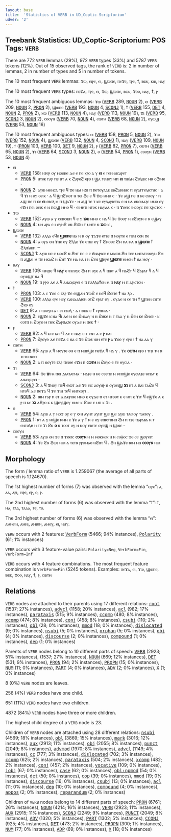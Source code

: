 ```yaml
---
layout: base
title:  'Statistics of VERB in UD_Coptic-Scriptorium'
udver: '2'
---
```


## Treebank Statistics: UD_Coptic-Scriptorium: POS Tags: `VERB`

There are 772 `VERB` lemmas (29%), 972 `VERB` types (33%) and 5787 `VERB` tokens (12%).
Out of 15 observed tags, the rank of `VERB` is: 2 in number of lemmas, 2 in number of types and 5 in number of tokens.

The 10 most frequent `VERB` lemmas: ϫⲱ, ⲉⲓⲣⲉ, ⲉⲓ, ϣⲱⲡⲉ, ⲡⲉϫⲉ, ⲧⲣⲉ, ϯ, ⲃⲱⲕ, ⲕⲱ, ⲛⲁⲩ

The 10 most frequent `VERB` types:  ⲡⲉϫⲁ, ⲧⲣⲉ, ⲉⲓ, ϫⲱ, ϣⲱⲡⲉ, ⲃⲱⲕ, ϫⲟⲟ, ⲛⲁⲩ, ϯ, ⲣ

The 10 most frequent ambiguous lemmas: ϫⲱ (<tt><a href="cop_scriptorium-pos-VERB.html">VERB</a></tt> 289, <tt><a href="cop_scriptorium-pos-NOUN.html">NOUN</a></tt> 2), ⲉⲓ (<tt><a href="cop_scriptorium-pos-VERB.html">VERB</a></tt> 209, <tt><a href="cop_scriptorium-pos-NOUN.html">NOUN</a></tt> 2, <tt><a href="cop_scriptorium-pos-PRON.html">PRON</a></tt> 2), ϣⲱⲡⲉ (<tt><a href="cop_scriptorium-pos-VERB.html">VERB</a></tt> 193, <tt><a href="cop_scriptorium-pos-NOUN.html">NOUN</a></tt> 4, <tt><a href="cop_scriptorium-pos-SCONJ.html">SCONJ</a></tt> 1), ϯ (<tt><a href="cop_scriptorium-pos-VERB.html">VERB</a></tt> 155, <tt><a href="cop_scriptorium-pos-DET.html">DET</a></tt> 4, <tt><a href="cop_scriptorium-pos-NOUN.html">NOUN</a></tt> 2, <tt><a href="cop_scriptorium-pos-PRON.html">PRON</a></tt> 2), ⲕⲱ (<tt><a href="cop_scriptorium-pos-VERB.html">VERB</a></tt> 113, <tt><a href="cop_scriptorium-pos-NOUN.html">NOUN</a></tt> 4), ⲛⲁⲩ (<tt><a href="cop_scriptorium-pos-VERB.html">VERB</a></tt> 113, <tt><a href="cop_scriptorium-pos-NOUN.html">NOUN</a></tt> 19), ϫⲓ (<tt><a href="cop_scriptorium-pos-VERB.html">VERB</a></tt> 95, <tt><a href="cop_scriptorium-pos-SCONJ.html">SCONJ</a></tt> 3, <tt><a href="cop_scriptorium-pos-NOUN.html">NOUN</a></tt> 2), ⲥⲟⲟⲩⲛ (<tt><a href="cop_scriptorium-pos-VERB.html">VERB</a></tt> 70, <tt><a href="cop_scriptorium-pos-NOUN.html">NOUN</a></tt> 4), ⲥⲱⲧⲙ (<tt><a href="cop_scriptorium-pos-VERB.html">VERB</a></tt> 68, <tt><a href="cop_scriptorium-pos-NOUN.html">NOUN</a></tt> 2), ⲟⲩⲱϣ (<tt><a href="cop_scriptorium-pos-VERB.html">VERB</a></tt> 53, <tt><a href="cop_scriptorium-pos-NOUN.html">NOUN</a></tt> 16)

The 10 most frequent ambiguous types:  ⲉⲓ (<tt><a href="cop_scriptorium-pos-VERB.html">VERB</a></tt> 158, <tt><a href="cop_scriptorium-pos-PRON.html">PRON</a></tt> 5, <tt><a href="cop_scriptorium-pos-NOUN.html">NOUN</a></tt> 2), ϫⲱ (<tt><a href="cop_scriptorium-pos-VERB.html">VERB</a></tt> 152, <tt><a href="cop_scriptorium-pos-NOUN.html">NOUN</a></tt> 4), ϣⲱⲡⲉ (<tt><a href="cop_scriptorium-pos-VERB.html">VERB</a></tt> 132, <tt><a href="cop_scriptorium-pos-NOUN.html">NOUN</a></tt> 4, <tt><a href="cop_scriptorium-pos-SCONJ.html">SCONJ</a></tt> 1), ⲛⲁⲩ (<tt><a href="cop_scriptorium-pos-VERB.html">VERB</a></tt> 109, <tt><a href="cop_scriptorium-pos-NOUN.html">NOUN</a></tt> 19), ϯ (<tt><a href="cop_scriptorium-pos-PRON.html">PRON</a></tt> 103, <tt><a href="cop_scriptorium-pos-VERB.html">VERB</a></tt> 100, <tt><a href="cop_scriptorium-pos-DET.html">DET</a></tt> 9, <tt><a href="cop_scriptorium-pos-NOUN.html">NOUN</a></tt> 2), ⲣ (<tt><a href="cop_scriptorium-pos-VERB.html">VERB</a></tt> 82, <tt><a href="cop_scriptorium-pos-PRON.html">PRON</a></tt> 7), ⲥⲱⲧⲙ (<tt><a href="cop_scriptorium-pos-VERB.html">VERB</a></tt> 65, <tt><a href="cop_scriptorium-pos-NOUN.html">NOUN</a></tt> 2), ϫⲓ (<tt><a href="cop_scriptorium-pos-VERB.html">VERB</a></tt> 64, <tt><a href="cop_scriptorium-pos-SCONJ.html">SCONJ</a></tt> 3, <tt><a href="cop_scriptorium-pos-NOUN.html">NOUN</a></tt> 2), ⲟ (<tt><a href="cop_scriptorium-pos-VERB.html">VERB</a></tt> 54, <tt><a href="cop_scriptorium-pos-PRON.html">PRON</a></tt> 1), ⲥⲟⲟⲩⲛ (<tt><a href="cop_scriptorium-pos-VERB.html">VERB</a></tt> 53, <tt><a href="cop_scriptorium-pos-NOUN.html">NOUN</a></tt> 4)


* ⲉⲓ
  * <tt><a href="cop_scriptorium-pos-VERB.html">VERB</a></tt> 158: ⲛⲧⲉⲣ ⲟⲩ ⲙⲟⲟⲛⲉ ⲇⲉ ⲉ ⲡⲉ ⲕⲣⲟ ⲁ ⲩ <b>ⲉⲓ</b> ⲉ ⲅⲉⲛⲛⲏⲥⲁⲣⲉⲧ
  * <tt><a href="cop_scriptorium-pos-PRON.html">PRON</a></tt> 5: ⲛⲧⲟⲕ ⲅⲁⲣ ⲡⲉ ⲛⲧ ⲁ ⲕ ϩⲁⲣⲉϩ ⲉⲣⲟ ⲓ ϣⲁ ⲧⲉⲛⲟⲩ ⲙⲡ <b>ⲉⲓ</b> ⲧⲱⲗⲙ ϩⲟⲗⲱⲥ ⲙⲛ ⲥϩⲓⲙⲉ ·
  * <tt><a href="cop_scriptorium-pos-NOUN.html">NOUN</a></tt> 2: ⲁⲩⲱ ⲙⲛⲛⲥⲁ ⲧⲣⲉ ϥ ϫⲉ ⲛⲁⲓ ⲛϭⲓ ⲡ ⲡⲉⲧⲟⲩⲁⲁⲃ ⲓⲱϩⲁⲛⲛⲏⲥ ⲡ ⲉⲩⲁⲅⲅⲉⲗⲓⲥⲧⲏⲥ · ⲁ ϥ ϫⲓ ⲛ ⲟⲩ ⲟⲉⲓⲕ · ⲁ ϥ ϣⲡϩⲙⲟⲧ ⲛ ⲧⲉⲓ ϩⲉ ⲉ ϥ ϫⲱ ⲙⲙⲟ ⲥ · ϫⲉ ⲁϣ ⲡⲉ ⲡ ⲕⲉ ⲥⲙⲟⲩ · ⲏ ⲁϣ ⲡⲉ ⲡ ⲕⲉ <b>ⲉⲓ</b> ⲉⲃⲟⲗ ⲙ ⲡ ϣⲁϫⲉ · ⲏ ⲁϣ ⲧⲉ ⲧ ⲕⲉ ⲉⲩⲭⲁⲣⲓⲥⲧⲓⲁ ⲉ ⲛ ⲛⲁ ⲟⲛⲟⲙⲁⲍⲉ ⲙⲙⲟ ⲟⲩ ⲉϫⲙ ⲡⲉⲓ ⲟⲉⲓⲕ ⲉ ⲛ ⲡⲱϣ ⲙⲙⲟ ϥ · ⲉⲓⲙⲏⲧⲓ ⲛⲧⲟⲕ ⲙⲁⲩⲁⲁ ⲕ · ⲡ ϫⲟⲉⲓⲥ ⲓⲏⲥⲟⲩⲥ ⲡⲉ ⲭⲣⲓⲥⲧⲟⲥ ·
* ϫⲱ
  * <tt><a href="cop_scriptorium-pos-VERB.html">VERB</a></tt> 152: ⲁⲩⲱ ⲁ ⲩ ⲥⲉⲡⲥⲱⲡ ϥ ⲉ ⲩ <b>ϫⲱ</b> ⲙⲙⲟ ⲥ ⲛⲁ ϥ ϫⲉ ϫⲟⲟⲩ ⲛ ⲉϩⲟⲩⲛ ⲉ ⲛ ⲉϣⲁⲩ
  * <tt><a href="cop_scriptorium-pos-NOUN.html">NOUN</a></tt> 4: ⲙⲏ ⲁⲣⲁ ⲉ ⲓ ⲟⲩⲏϩ ⲟⲛ ϩⲓϫⲛ ⲧ ⲙⲏⲧⲉ ⲛ <b>ϫⲱ</b> ⲕ ,
* ϣⲱⲡⲉ
  * <tt><a href="cop_scriptorium-pos-VERB.html">VERB</a></tt> 132: ⲁⲗⲗⲁ ⲉϥⲉ <b>ϣⲱⲡⲉ</b> ⲛⲁ ⲛ ⲛ ⲟⲩ ϫⲁϫⲉ ⲉⲧⲃⲉ ⲡ ⲛⲟⲩⲧⲉ ⲉ ⲡⲉⲛ ⲥⲟⲛ ⲡⲉ
  * <tt><a href="cop_scriptorium-pos-NOUN.html">NOUN</a></tt> 4: ⲁ ⲟⲩⲁ ⲟⲛ ϫⲛⲉ ⲟⲩ ϩⲗⲗⲟ ϫⲉ ⲉⲧⲃⲉ ⲟⲩ ϯ ϩⲙⲟⲟⲥ ϩⲙ ⲡⲁ ⲙⲁ ⲛ <b>ϣⲱⲡⲉ</b> ϯ ϩⲗⲡⲗⲱⲡ ·ⲻ
  * <tt><a href="cop_scriptorium-pos-SCONJ.html">SCONJ</a></tt> 1: ⲁⲩⲱ ⲛⲉ ⲥ ⲙⲟⲕϩ ⲛ ϩⲏⲧ ⲡⲉ ⲉ ⲥ ϭⲛⲁⲣⲓⲕⲉ ⲉ ⲓⲁⲕⲱⲃ ϩⲛ ⲧⲉⲥ ⲙⲛⲧⲁⲧⲥⲟⲟⲩⲛ ϩⲙ ⲡ ⲁϣⲁⲓ ⲙ ⲡⲉ ⲙⲕⲁϩ ⲛ ϩⲏⲧ ϫⲉ ⲙⲁ ⲛⲁ ⲓ ⲛ ϩⲉⲛ ϣⲏⲣⲉ <b>ϣⲱⲡⲉ</b> ⲙⲙⲟⲛ ϯ ⲛⲁ ⲙⲟⲩ ·
* ⲛⲁⲩ
  * <tt><a href="cop_scriptorium-pos-VERB.html">VERB</a></tt> 109: ⲛⲧⲉⲣⲉ ϥ <b>ⲛⲁⲩ</b> ⲉ ⲓⲏⲥⲟⲩⲥ ϩⲙ ⲡ ⲟⲩⲉ ⲁ ϥ ⲡⲱⲧ ⲁ ϥ ⲡⲁϩⲧ ϥ ϩⲁⲣⲁⲧ ϥ ⲁ ϥ ⲟⲩⲱϣⲧ ⲛⲁ ϥ
  * <tt><a href="cop_scriptorium-pos-NOUN.html">NOUN</a></tt> 19: ⲡ ⲣⲣⲟ ⲇⲉ ⲁ ϥ ⲁⲛⲁⲭⲱⲣⲉⲓ ⲉ ⲡ ⲡⲁⲗⲗⲁϯⲟⲛ ⲙ ⲡ <b>ⲛⲁⲩ</b> ⲙ ⲡ ⲁⲣⲓⲥⲧⲟⲛ ·
* ϯ
  * <tt><a href="cop_scriptorium-pos-PRON.html">PRON</a></tt> 103: ⲁ ⲥ ϫⲟⲟ ⲥ ⲅⲁⲣ ϫⲉ ⲉⲓϣⲁⲛ ϫⲱϩ ⲉ ⲛⲉϥ ϩⲟⲓⲧⲉ <b>ϯ</b> ⲛⲁ ⲗⲟ .
  * <tt><a href="cop_scriptorium-pos-VERB.html">VERB</a></tt> 100: ⲁⲗⲗⲁ ⲉⲣⲉ ⲛⲉⲩ ⲥⲁⲛⲇⲁⲗⲓⲟⲛ ⲟⲧϩ ⲉⲣⲁⲧ ⲟⲩ . ⲟⲩⲇⲉ ⲛ ⲥⲉ ⲧⲙ <b>ϯ</b> ϣⲧⲏⲛ ⲥⲛⲧⲉ ϩⲓⲱ ⲟⲩ
  * <tt><a href="cop_scriptorium-pos-DET.html">DET</a></tt> 9: ⲁ ⲓ ⲧⲱⲟⲩⲛ ⲁ ⲓ ⲉⲓ ⲉⲃⲟⲗ · ⲁ ⲓ ⲃⲱⲕ ⲉ <b>ϯ</b> ⲉⲣⲏⲙⲓⲁ ·
  * <tt><a href="cop_scriptorium-pos-NOUN.html">NOUN</a></tt> 2: ⲉϣϫⲉ ⲕ ⲛⲁ ϥⲓ ⲇⲉ ⲛ ⲛⲉ ϩⲛⲁⲁⲩ ⲛ ⲛ ϩⲏⲕⲉ ⲛ ⲅ ⲧⲁⲁ ⲩ ⲛ ϩⲉⲛ ⲕⲉ ϩⲏⲕⲉ · ⲕ ⲥⲟⲧⲡ ⲛ ϩⲟⲩⲟ ⲙ ⲡⲉⲕ ϩⲁⲣⲡⲁⲍⲉ ⲟⲩⲇⲉ ⲙ ⲡⲉⲕ <b>ϯ</b> ·
* ⲣ
  * <tt><a href="cop_scriptorium-pos-VERB.html">VERB</a></tt> 82: ⲁ ϥ ⲕⲧⲉ ⲓⲁⲧ ϥ ⲇⲉ ⲉ ⲛⲁⲩ ⲉ ⲧ ⲉⲛⲧ ⲁ ⲥ <b>ⲣ</b> ⲡⲁⲓ
  * <tt><a href="cop_scriptorium-pos-PRON.html">PRON</a></tt> 7: ϩⲣⲟⲩⲑ ⲇⲉ ⲡⲉϫⲁ ⲥ ⲛⲁ ⲥ ϫⲉ ϩⲱⲃ ⲛⲓⲙ ⲉⲧⲉ <b>ⲣ</b> ⲁ ϫⲟⲟ ⲩ ⲉⲣⲟ ⲓ ϯ ⲛⲁ ⲁⲁ ⲩ
* ⲥⲱⲧⲙ
  * <tt><a href="cop_scriptorium-pos-VERB.html">VERB</a></tt> 65: ⲁⲩⲱ ⲁ ϥ ⲙⲟⲩⲧⲉ ⲟⲛ ⲉ ⲡ ⲙⲏⲏϣⲉ ⲡⲉϫⲁ ϥ ⲛⲁ ⲩ . ϫⲉ <b>ⲥⲱⲧⲙ</b> ⲉⲣⲟ ⲓ ⲧⲏⲣ ⲧⲛ ⲛ ⲧⲉⲧⲛ ⲛⲟⲉⲓ
  * <tt><a href="cop_scriptorium-pos-NOUN.html">NOUN</a></tt> 2: ⲁ ⲡ ⲛⲟⲩⲧⲉ ⲅⲁⲣ ⲡⲉⲓⲑⲉ ⲉϫⲙ ⲡ <b>ⲥⲱⲧⲙ</b> ⲛ ϩⲟⲩⲟ ⲉ ⲧⲉ ⲑⲩⲥⲓⲁ ·
* ϫⲓ
  * <tt><a href="cop_scriptorium-pos-VERB.html">VERB</a></tt> 64: ϫⲉ <b>ϫⲓ</b> ⲙ ⲡⲉⲓ ⲇⲓⲁⲧⲁⲅⲙⲁ · ⲙⲁⲣⲉ ⲛ ⲕⲉ ⲥⲉⲉⲡⲉ ⲙ ⲙⲏⲏϣⲉ ⲑⲩⲥⲓⲁⲍⲉ ⲙⲡⲁⲧ ⲕ ⲁⲛⲁⲭⲱⲣⲉⲓ ·
  * <tt><a href="cop_scriptorium-pos-SCONJ.html">SCONJ</a></tt> 3: ⲁ ϥ ϫⲛⲟⲩ ⲡⲉϥ ⲉⲓⲱⲧ ⲇⲉ ϫⲉ ⲉⲓⲥ ⲁⲟⲩⲏⲣ ⲛ ⲟⲩⲟⲉⲓϣ <b>ϫⲓ</b> ⲛⲧ ⲁ ⲡⲁⲓ ⲧⲁϩⲟ ϥ ⲛⲧⲟϥ ⲇⲉ ⲡⲉϫⲁ ϥ ϫⲉ ϫⲓⲛ ⲧⲉϥ ⲙⲛⲧⲕⲟⲩⲓ .
  * <tt><a href="cop_scriptorium-pos-NOUN.html">NOUN</a></tt> 2: ⲛⲓⲙ ⲅⲁⲣ ⲡ ⲉⲧ ⲇⲓⲁⲕⲣⲓⲛⲉ ⲙⲙⲟ ⲕ ⲟⲩⲇⲉ ⲡ ⲉⲧ ⲛⲧⲟⲟⲧ ⲕ ⲉ ⲙⲡ ⲕ ϫⲓⲧ ϥ ⲉϣϫⲉ ⲁ ⲕ ⲣ ⲡ ⲕⲉ <b>ϫⲓ</b> ⲁϩⲣⲟ ⲕ ⲕ ϣⲟⲩϣⲟⲩ ⲙⲙⲟ ⲕ ϩⲱⲥ ⲉ ⲙⲡ ⲕ ϫⲓ .
* ⲟ
  * <tt><a href="cop_scriptorium-pos-VERB.html">VERB</a></tt> 54: ⲁⲩⲱ ⲁ ⲩ ⲛⲟϫ ⲟⲩ ⲉ ⲩ <b>ⲟ</b> ⲛ ⲁⲩⲏⲧ ⲁⲩⲏⲧ ϣⲉ ϣⲉ ⲁⲩⲱ ⲧⲁⲉⲓⲟⲩ ⲧⲁⲉⲓⲟⲩ .
  * <tt><a href="cop_scriptorium-pos-PRON.html">PRON</a></tt> 1: ⲛⲧ ⲁ ⲩ ⲙⲓϣⲉ ⲛⲙⲙ ⲉ ϫⲉ ⲁ ⲩ ϯ ⲛ ⲉ ⲟⲩ ⲉⲡⲓⲥⲧⲏⲙⲏ ϩⲙ ⲡ ⲧⲣⲉ ⲡⲁⲣⲁⲃⲁ ⲛ ⲧ ⲉⲛⲧⲟⲗⲏ ⲛ ⲧⲉ ϫⲓ ϩⲛ <b>ⲟ</b> ⲛ ⲧⲟⲟⲧ ⲟⲩ ⲛ ⲛⲟⲩ ⲉⲓⲟⲧⲉ ⲟⲩⲉϣ ⲛ ϣⲓⲛⲉ ·
* ⲥⲟⲟⲩⲛ
  * <tt><a href="cop_scriptorium-pos-VERB.html">VERB</a></tt> 53: ⲁⲩⲱ ⲟⲛ ϫⲉ ⲡ ϫⲟⲉⲓⲥ <b>ⲥⲟⲟⲩⲛ</b> ⲛ ⲙ ⲙⲟⲕⲙⲉⲕ ⲛ ⲛ ⲥⲟⲫⲟⲥ ϫⲉ ⲥⲉ ϣⲟⲩⲉⲓⲧ
  * <tt><a href="cop_scriptorium-pos-NOUN.html">NOUN</a></tt> 4: ϫⲉ ϩⲛ ϩⲱⲃ ⲛⲓⲙ ⲁ ⲧⲉⲧⲛ ⲣⲣⲙⲙⲁⲟ ⲛϩⲏⲧ ϥ . ϩⲛ ϣⲁϫⲉ ⲛⲓⲙ ⲙⲛ <b>ⲥⲟⲟⲩⲛ</b> ⲛⲓⲙ

## Morphology

The form / lemma ratio of `VERB` is 1.259067 (the average of all parts of speech is 1.124670).

The 1st highest number of forms (7) was observed with the lemma “ⲉⲓⲣⲉ”: ⲁ, ⲁⲁ, ⲁⲣⲓ, ⲉⲓⲣⲉ, ⲉⲣ, ⲟ, ⲣ.

The 2nd highest number of forms (6) was observed with the lemma “ϯ”: ϯ, ⲙⲁ, ⲧⲁⲁ, ⲧⲁⲁⲁ, ⲧⲉ, ⲧⲟ.

The 3rd highest number of forms (6) was observed with the lemma “ⲉⲓ”: ⲁⲙⲏⲉⲓⲛ, ⲁⲙⲏⲓ, ⲁⲙⲏⲓⲛ, ⲁⲙⲟⲩ, ⲉⲓ, ⲛⲏⲩ.

`VERB` occurs with 2 features: <tt><a href="cop_scriptorium-feat-VerbForm.html">VerbForm</a></tt> (5466; 94% instances), <tt><a href="cop_scriptorium-feat-Polarity.html">Polarity</a></tt> (61; 1% instances)

`VERB` occurs with 3 feature-value pairs: `Polarity=Neg`, `VerbForm=Fin`, `VerbForm=Inf`

`VERB` occurs with 4 feature combinations.
The most frequent feature combination is `VerbForm=Fin` (5245 tokens).
Examples: ⲡⲉϫⲁ, ⲉⲓ, ϫⲱ, ϣⲱⲡⲉ, ⲃⲱⲕ, ϫⲟⲟ, ⲛⲁⲩ, ϯ, ⲣ, ⲥⲱⲧⲙ


## Relations

`VERB` nodes are attached to their parents using 17 different relations: <tt><a href="cop_scriptorium-dep-root.html">root</a></tt> (1537; 27% instances), <tt><a href="cop_scriptorium-dep-advcl.html">advcl</a></tt> (1158; 20% instances), <tt><a href="cop_scriptorium-dep-acl.html">acl</a></tt> (982; 17% instances), <tt><a href="cop_scriptorium-dep-parataxis.html">parataxis</a></tt> (515; 9% instances), <tt><a href="cop_scriptorium-dep-ccomp.html">ccomp</a></tt> (480; 8% instances), <tt><a href="cop_scriptorium-dep-xcomp.html">xcomp</a></tt> (474; 8% instances), <tt><a href="cop_scriptorium-dep-conj.html">conj</a></tt> (458; 8% instances), <tt><a href="cop_scriptorium-dep-csubj.html">csubj</a></tt> (110; 2% instances), <tt><a href="cop_scriptorium-dep-obl.html">obl</a></tt> (28; 0% instances), <tt><a href="cop_scriptorium-dep-nmod.html">nmod</a></tt> (18; 0% instances), <tt><a href="cop_scriptorium-dep-dislocated.html">dislocated</a></tt> (9; 0% instances), <tt><a href="cop_scriptorium-dep-nsubj.html">nsubj</a></tt> (5; 0% instances), <tt><a href="cop_scriptorium-dep-orphan.html">orphan</a></tt> (5; 0% instances), <tt><a href="cop_scriptorium-dep-obj.html">obj</a></tt> (4; 0% instances), <tt><a href="cop_scriptorium-dep-discourse.html">discourse</a></tt> (2; 0% instances), <tt><a href="cop_scriptorium-dep-compound.html">compound</a></tt> (1; 0% instances), <tt><a href="cop_scriptorium-dep-dep.html">dep</a></tt> (1; 0% instances)

Parents of `VERB` nodes belong to 10 different parts of speech: <tt><a href="cop_scriptorium-pos-VERB.html">VERB</a></tt> (2923; 51% instances),  (1537; 27% instances), <tt><a href="cop_scriptorium-pos-NOUN.html">NOUN</a></tt> (669; 12% instances), <tt><a href="cop_scriptorium-pos-DET.html">DET</a></tt> (531; 9% instances), <tt><a href="cop_scriptorium-pos-PRON.html">PRON</a></tt> (94; 2% instances), <tt><a href="cop_scriptorium-pos-PROPN.html">PROPN</a></tt> (15; 0% instances), <tt><a href="cop_scriptorium-pos-NUM.html">NUM</a></tt> (11; 0% instances), <tt><a href="cop_scriptorium-pos-PART.html">PART</a></tt> (4; 0% instances), <tt><a href="cop_scriptorium-pos-ADV.html">ADV</a></tt> (2; 0% instances), <tt><a href="cop_scriptorium-pos-X.html">X</a></tt> (1; 0% instances)

8 (0%) `VERB` nodes are leaves.

256 (4%) `VERB` nodes have one child.

651 (11%) `VERB` nodes have two children.

4872 (84%) `VERB` nodes have three or more children.

The highest child degree of a `VERB` node is 23.

Children of `VERB` nodes are attached using 28 different relations: <tt><a href="cop_scriptorium-dep-nsubj.html">nsubj</a></tt> (4569; 18% instances), <tt><a href="cop_scriptorium-dep-obl.html">obl</a></tt> (3869; 15% instances), <tt><a href="cop_scriptorium-dep-mark.html">mark</a></tt> (3016; 12% instances), <tt><a href="cop_scriptorium-dep-aux.html">aux</a></tt> (2913; 11% instances), <tt><a href="cop_scriptorium-dep-obj.html">obj</a></tt> (2055; 8% instances), <tt><a href="cop_scriptorium-dep-punct.html">punct</a></tt> (2049; 8% instances), <tt><a href="cop_scriptorium-dep-advmod.html">advmod</a></tt> (1970; 8% instances), <tt><a href="cop_scriptorium-dep-advcl.html">advcl</a></tt> (1149; 4% instances), <tt><a href="cop_scriptorium-dep-cc.html">cc</a></tt> (777; 3% instances), <tt><a href="cop_scriptorium-dep-dislocated.html">dislocated</a></tt> (702; 3% instances), <tt><a href="cop_scriptorium-dep-ccomp.html">ccomp</a></tt> (625; 2% instances), <tt><a href="cop_scriptorium-dep-parataxis.html">parataxis</a></tt> (504; 2% instances), <tt><a href="cop_scriptorium-dep-xcomp.html">xcomp</a></tt> (482; 2% instances), <tt><a href="cop_scriptorium-dep-conj.html">conj</a></tt> (457; 2% instances), <tt><a href="cop_scriptorium-dep-vocative.html">vocative</a></tt> (109; 0% instances), <tt><a href="cop_scriptorium-dep-iobj.html">iobj</a></tt> (67; 0% instances), <tt><a href="cop_scriptorium-dep-case.html">case</a></tt> (62; 0% instances), <tt><a href="cop_scriptorium-dep-obl-npmod.html">obl:npmod</a></tt> (54; 0% instances), <tt><a href="cop_scriptorium-dep-det.html">det</a></tt> (50; 0% instances), <tt><a href="cop_scriptorium-dep-cop.html">cop</a></tt> (39; 0% instances), <tt><a href="cop_scriptorium-dep-nmod.html">nmod</a></tt> (19; 0% instances), <tt><a href="cop_scriptorium-dep-discourse.html">discourse</a></tt> (16; 0% instances), <tt><a href="cop_scriptorium-dep-csubj.html">csubj</a></tt> (13; 0% instances), <tt><a href="cop_scriptorium-dep-acl.html">acl</a></tt> (11; 0% instances), <tt><a href="cop_scriptorium-dep-dep.html">dep</a></tt> (10; 0% instances), <tt><a href="cop_scriptorium-dep-compound.html">compound</a></tt> (4; 0% instances), <tt><a href="cop_scriptorium-dep-appos.html">appos</a></tt> (2; 0% instances), <tt><a href="cop_scriptorium-dep-reparandum.html">reparandum</a></tt> (2; 0% instances)

Children of `VERB` nodes belong to 14 different parts of speech: <tt><a href="cop_scriptorium-pos-PRON.html">PRON</a></tt> (6761; 26% instances), <tt><a href="cop_scriptorium-pos-NOUN.html">NOUN</a></tt> (4214; 16% instances), <tt><a href="cop_scriptorium-pos-VERB.html">VERB</a></tt> (2923; 11% instances), <tt><a href="cop_scriptorium-pos-AUX.html">AUX</a></tt> (2915; 11% instances), <tt><a href="cop_scriptorium-pos-SCONJ.html">SCONJ</a></tt> (2249; 9% instances), <tt><a href="cop_scriptorium-pos-PUNCT.html">PUNCT</a></tt> (2049; 8% instances), <tt><a href="cop_scriptorium-pos-ADV.html">ADV</a></tt> (1320; 5% instances), <tt><a href="cop_scriptorium-pos-PART.html">PART</a></tt> (1302; 5% instances), <tt><a href="cop_scriptorium-pos-CCONJ.html">CCONJ</a></tt> (925; 4% instances), <tt><a href="cop_scriptorium-pos-DET.html">DET</a></tt> (473; 2% instances), <tt><a href="cop_scriptorium-pos-PROPN.html">PROPN</a></tt> (300; 1% instances), <tt><a href="cop_scriptorium-pos-NUM.html">NUM</a></tt> (77; 0% instances), <tt><a href="cop_scriptorium-pos-ADP.html">ADP</a></tt> (69; 0% instances), <tt><a href="cop_scriptorium-pos-X.html">X</a></tt> (18; 0% instances)


